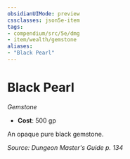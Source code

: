 ```yaml
---
obsidianUIMode: preview
cssclasses: json5e-item
tags:
- compendium/src/5e/dmg
- item/wealth/gemstone
aliases: 
- "Black Pearl"
---
```

# Black Pearl
*Gemstone*  

- **Cost**: 500 gp

An opaque pure black gemstone.

*Source: Dungeon Master's Guide p. 134*